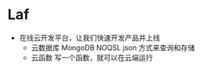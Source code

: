 # Laf

- 在线云开发平台，让我们快速开发产品并上线
    - 云数据库
        MongoDB NOQSL json 方式来查询和存储
    - 云函数
        写一个函数，就可以在云端运行
